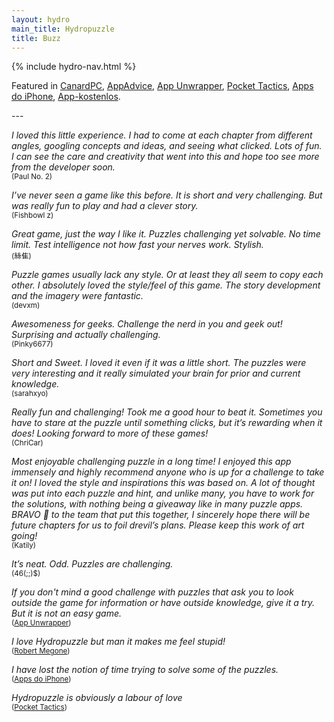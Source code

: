 ```yaml
---
layout: hydro
main_title: Hydropuzzle
title: Buzz
---
```


{% include hydro-nav.html %}

Featured in
[CanardPC](https://www.canardpc.com/373/au-doigt-et-loeil-hydropuzzle),
[AppAdvice](https://appadvice.com/appnn/2018/02/todays-apps-gone-free-hydropuzzle-pinz-sentence-builder-master-and-more),
[App Unwrapper](https://appunwrapper.com/2018/02/20/my-week-unwrapped-january-20-2018/),
[Pocket Tactics](https://www.pockettactics.com/reviews/review-hydropuzzle/),
[Apps do iPhone](https://www.canardpc.com/373/au-doigt-et-loeil-hydropuzzle),
[App-kostenlos](http://www.app-kostenlos.de/2018/02/18/wer-hat-die-wasserversorgung-gekappt-premium-spiel-hydropuzzle-kurzzeitig-gratis-fuer-iphone-und-ipad/).

<p>---</p>

_I loved this little experience. I had to come at each chapter from different angles, googling concepts and ideas, and seeing what clicked. Lots of fun. I can see the care and creativity that went into this and hope too see more from the developer soon._
<br><small>(Paul No. 2)</small>

_I’ve never seen a game like this before. It is short and very challenging. But was really fun to play and had a clever story._
<br><small>(Fishbowl z)</small>

_Great game, just the way I like it. Puzzles challenging yet solvable. No time limit. Test intelligence not how fast your nerves work. Stylish._
<br><small>(絲隹)</small>

_Puzzle games usually lack any style. Or at least they all seem to copy each other. I absolutely loved the style/feel of this game. The story development and the imagery were fantastic._
<br><small>(devxm)</small>

_Awesomeness for geeks. Challenge the nerd in you and geek out! Surprising and actually challenging._
<br><small>(Pinky6677)</small>

_Short and Sweet. I loved it even if it was a little short. The puzzles were very interesting and it really simulated your brain for prior and current knowledge._
<br><small>(sarahxyo)</small>

_Really fun and challenging! Took me a good hour to beat it. Sometimes you have to stare at the puzzle until something clicks, but it’s rewarding when it does! Looking forward to more of these games!_
<br><small>(ChriCar)</small>

_Most enjoyable challenging puzzle in a long time!
I enjoyed this app immensely and highly recommend anyone who is up for a challenge to take it on! I loved the style and inspirations this was based on. A lot of thought was put into each puzzle and hint, and unlike many, you have to work for the solutions, with nothing being a giveaway like in many puzzle apps. BRAVO 👏 to the team that put this together, I sincerely hope there will be future chapters for us to foil drevil’s plans. Please keep this work of art going!_
<br><small>(Katily)</small>

_It’s neat. Odd. Puzzles are challenging._
<br><small>(46(;;)$)</small>

_If you don't mind a good challenge with puzzles that ask you to look outside the game for information or have outside knowledge, give it a try. But it is not an easy game._
<br><small>([App Unwrapper](https://appunwrapper.com/2018/02/20/my-week-unwrapped-january-20-2018/))</small>

_I love Hydropuzzle but man it makes me feel stupid!_
<br><small>([Robert Megone](https://twitter.com/robertmegone/))</small>

_I have lost the notion of time trying to solve some of the puzzles._
<br><small>([Apps do iPhone](/hydropuzzle/reviews/appsdoiphone "Hydropuzzle review"))</small>

_Hydropuzzle is obviously a labour of love_
<br><small>([Pocket Tactics](https://www.pockettactics.com/reviews/review-hydropuzzle/))</small>